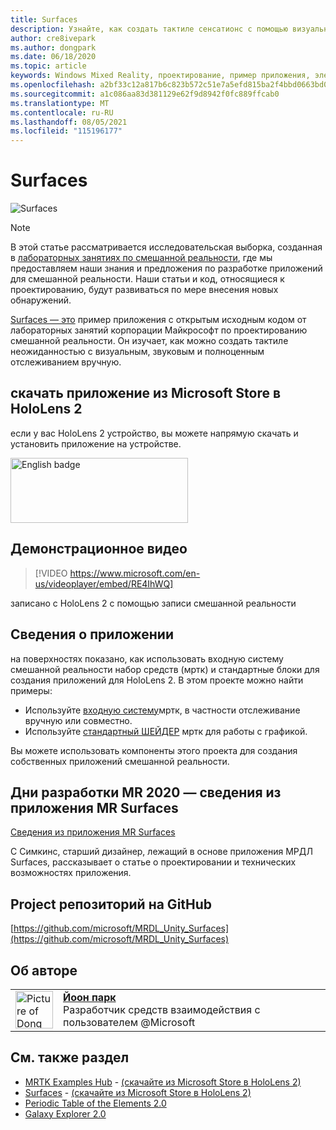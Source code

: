 ```yaml
---
title: Surfaces
description: Узнайте, как создать тактиле сенсатионс с помощью визуального, звукового и четкого отслеживания в примере приложения Surfaces.
author: cre8ivepark
ms.author: dongpark
ms.date: 06/18/2020
ms.topic: article
keywords: Windows Mixed Reality, проектирование, пример приложения, элементы управления, мртк, набор средств смешанной реальности, Unity, примеры приложений, примеры приложений, открытый исходный код, Microsoft Store, HoloLens, гарнитура смешанной реальности, гарнитура Windows Mixed reality, гарнитура виртуальной реальности
ms.openlocfilehash: a2bf33c12a817b6c823b572c51e7a5efd815ba2f4bbd0663bd076d33ef1f5dee
ms.sourcegitcommit: a1c086aa83d381129e62f9d8942f0fc889ffcab0
ms.translationtype: MT
ms.contentlocale: ru-RU
ms.lasthandoff: 08/05/2021
ms.locfileid: "115196177"
---
```

# <a name="surfaces"></a>Surfaces

![Surfaces](images/MRDL_Surfaces_1.jpg)

>[!NOTE]
>В этой статье рассматривается исследовательская выборка, созданная в [лабораторных занятиях по смешанной реальности](https://github.com/Microsoft/MRDesignLabs_Unity), где мы предоставляем наши знания и предложения по разработке приложений для смешанной реальности. Наши статьи и код, относящиеся к проектированию, будут развиваться по мере внесения новых обнаружений.

[Surfaces — это](https://github.com/microsoft/MRDL_Unity_Surfaces)  пример приложения с открытым исходным кодом от лабораторных занятий корпорации Майкрософт по проектированию смешанной реальности. Он изучает, как можно создать тактиле неожиданностью с визуальным, звуковым и полноценным отслеживанием вручную.

## <a name="download-app-from-microsoft-store-in-hololens-2"></a>скачать приложение из Microsoft Store в HoloLens 2
если у вас HoloLens 2 устройство, вы можете напрямую скачать и установить приложение на устройстве.

<a href='//www.microsoft.com/store/apps/9nvkpv3sk3x0?cid=storebadge&ocid=badge'><img src='https://developer.microsoft.com/store/badges/images/English_get-it-from-MS.png' alt='English badge' width="284px" height="104px" style='width: 284px; height: 104px;'/></a>

## <a name="demo-video"></a>Демонстрационное видео 

> [!VIDEO https://www.microsoft.com/en-us/videoplayer/embed/RE4IhWQ]

записано с HoloLens 2 с помощью записи смешанной реальности

## <a name="about-the-app"></a>Сведения о приложении

на поверхностях показано, как использовать входную систему смешанной реальности набор средств (мртк) и стандартные блоки для создания приложений для HoloLens 2. В этом проекте можно найти примеры:

- Используйте [входную систему](/windows/mixed-reality/mrtk-unity/features/input/overview)мртк, в частности отслеживание вручную или совместно.
- Используйте [стандартный ШЕЙДЕР](/windows/mixed-reality/mrtk-unity/features/rendering/mrtk-standard-shader) мртк для работы с графикой.

Вы можете использовать компоненты этого проекта для создания собственных приложений смешанной реальности.

## <a name="mr-dev-days-2020---learnings-from-the-mr-surfaces-app"></a>Дни разработки MR 2020 — сведения из приложения MR Surfaces

[Сведения из приложения MR Surfaces](https://channel9.msdn.com/Shows/Docs-Mixed-Reality/Learnings-from-the-MR-Surfaces-App)

С Симкинс, старший дизайнер, лежащий в основе приложения МРДЛ Surfaces, рассказывает о статье о проектировании и технических возможностях приложения.

## <a name="project-repository-on-github"></a>Project репозиторий на GitHub

[https://github.com/microsoft/MRDL_Unity_Surfaces](https://github.com/microsoft/MRDL_Unity_Surfaces)


## <a name="about-the-author"></a>Об авторе

<table style="border-collapse:collapse" padding-left="0px">
<tr>
<td style="border-style: none" width="60px"><img alt="Picture of Dong Yoon Park" width="60" height="60" src="images/dongyoonpark.jpg"></td>
<td style="border-style: none"><a href="http://dongyoonpark.com" target="_blank"><b>Йоон парк</b></a><br>Разработчик средств взаимодействия с пользователем @Microsoft</td>
</tr>
</table>

## <a name="see-also"></a>См. также раздел

* [MRTK Examples Hub](/windows/mixed-reality/mrtk-unity/features/example-scenes/example-hub) - [(скачайте из Microsoft Store в HoloLens 2)](https://www.microsoft.com/en-us/p/mrtk-examples-hub/9mv8c39l2sj4)
* [Surfaces](sampleapp-surfaces.md) - [(скачайте из Microsoft Store в HoloLens 2)](https://www.microsoft.com/en-us/p/surfaces/9nvkpv3sk3x0)
* [Periodic Table of the Elements 2.0](https://medium.com/@dongyoonpark/bringing-the-periodic-table-of-the-elements-app-to-hololens-2-with-mrtk-v2-a6e3d8362158)
* [Galaxy Explorer 2.0](galaxy-explorer-update.md)